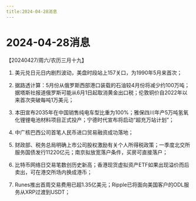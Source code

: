 ```yaml
---
title:2024-04-28消息
---
```

# 2024-04-28消息
【20240427/周六/农历三月十九】

1. 美元兑日元日内剧烈波动，美盘时段站上157关口，为1990年5月来首次；

2. 据路透计算：5月份从俄罗斯西部港口装载的石油较4月份将减少约100万吨；据塔斯社报道俄罗斯可能从6月1日起取消黄金出口税；伦敦铜价自2022年以来首次突破每吨1万美元；

3. 本田宣布2035年在中国销售纯电车型比重为100%；雅保四川年产5万吨氢氧化锂锂电池材料项目正式投产；宁德时代宣布将启动“超充万站计划”；

4. 中广核巴西公司首笔人民币进口贸易融资成功落地；

5. 财政部、税务总局明确上市公司股权激励有关个人所得税政策；一季度北交所服务国债发行11220亿元；南京拟放宽落户条件，买房可直接落户；

6. 比特币网络日交易笔数创历史新高；香港现货虚拟资产ETF如果出现溢价而后卖出，可在港交所场内换成港币；

7. Runes推出首周交易费用已超1.35亿美元；Ripple已将面向美国客户的ODL服务从XRP过渡到USDT；